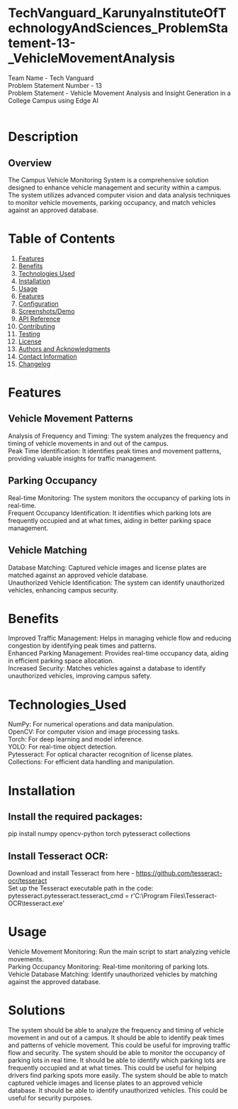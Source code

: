 # TechVanguard_KarunyaInstituteOfTechnologyAndSciences_ProblemStatement-13-_VehicleMovementAnalysis <br/>
Team Name - Tech Vanguard<br/>
Problem Statement Number - 13<br/>
Problem Statement - Vehicle Movement Analysis and Insight Generation in a College Campus using Edge AI <br/>
<br/>

# Description<br/>
## Overview <br/>
The Campus Vehicle Monitoring System is a comprehensive solution designed to enhance vehicle management and security within a campus. The system utilizes advanced computer vision and data analysis techniques to monitor vehicle movements, parking occupancy, and match vehicles against an approved database.<br/>
# Table of Contents
1. [Features](#Features)
2. [Benefits](#Benefits)
3. [Technologies Used](#Technologies_Used)
4. [Installation](#installation)
5. [Usage](#usage)
3. [Features](#features)
4. [Configuration](#configuration)
5. [Screenshots/Demo](#screenshotsdemo)
6. [API Reference](#api-reference)
7. [Contributing](#contributing)
8. [Testing](#testing)
9. [License](#license)
10. [Authors and Acknowledgments](#authors-and-acknowledgments)
11. [Contact Information](#contact-information)
12. [Changelog](#changelog)
# Features<br/>
## Vehicle Movement Patterns <br/>
Analysis of Frequency and Timing: The system analyzes the frequency and timing of vehicle movements in and out of the campus.<br/>
Peak Time Identification: It identifies peak times and movement patterns, providing valuable insights for traffic management.<br/>
## Parking Occupancy <br/>
Real-time Monitoring: The system monitors the occupancy of parking lots in real-time.<br/>
Frequent Occupancy Identification: It identifies which parking lots are frequently occupied and at what times, aiding in better parking space management.<br/>
## Vehicle Matching <br/>
Database Matching: Captured vehicle images and license plates are matched against an approved vehicle database.<br/>
Unauthorized Vehicle Identification: The system can identify unauthorized vehicles, enhancing campus security.<br/>
# Benefits<br/>
Improved Traffic Management: Helps in managing vehicle flow and reducing congestion by identifying peak times and patterns.<br/>
Enhanced Parking Management: Provides real-time occupancy data, aiding in efficient parking space allocation.<br/>
Increased Security: Matches vehicles against a database to identify unauthorized vehicles, improving campus safety.<br/>
# Technologies_Used<br/>
NumPy: For numerical operations and data manipulation.<br/>
OpenCV: For computer vision and image processing tasks.<br/>
Torch: For deep learning and model inference.<br/>
YOLO: For real-time object detection.<br/>
Pytesseract: For optical character recognition of license plates.<br/>
Collections: For efficient data handling and manipulation.<br/>

# Installation<br/>
## Install the required packages:<br/>
pip install numpy opencv-python torch pytesseract collections<br/>
## Install Tesseract OCR:<br/>
Download and install Tesseract from here - https://github.com/tesseract-ocr/tesseract<br/>
Set up the Tesseract executable path in the code: pytesseract.pytesseract.tesseract_cmd = r'C:\Program Files\Tesseract-OCR\tesseract.exe'
<br/>
# Usage<br/>
Vehicle Movement Monitoring: Run the main script to start analyzing vehicle movements.<br/>
Parking Occupancy Monitoring: Real-time monitoring of parking lots.
Vehicle Database Matching: Identify unauthorized vehicles by matching against the approved database.
# Solutions<br/>
The system should be able to analyze the frequency and timing of vehicle movement in and out of a campus. It should be able to identify peak times and patterns of vehicle movement. This could be useful for improving traffic flow and security. The system should be able to monitor the occupancy of parking lots in real time. It should be able to identify which parking lots are frequently occupied and at what times. This could be useful for helping drivers find parking spots more easily. The system should be able to match captured vehicle images and license plates to an approved vehicle database. It should be able to identify unauthorized vehicles. This could be useful for security purposes.<br />
#

